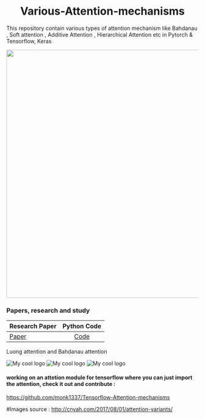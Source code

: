 <h1 align="center">  Various-Attention-mechanisms </h1>
This repository contain various types of attention mechanism like Bahdanau , Soft attention , Additive Attention , Hierarchical Attention etc in Pytorch & Tensorflow, Keras


<p align="center">
  <img width="650" src="/Images/ Bahdanau_attention.png">
</p>

### Papers, research and study
|      Research Paper                 | Python Code  |
| :-------------------- | :----------: |
| [Paper ](https://arxiv.org/pdf/1409.0473.pdf) | [Code ](https://github.com/monk1337/Various-Attention-mechanisms/blob/master/2.0-%20Bahdanau_attention.py) |


Luong attention and Bahdanau attention



<img src="/Images/white.png" alt="My cool logo"/>

<img src="/Images/attention-mechanisms.png" alt="My cool logo"/>
 
<img src="/Images/alignments.png" alt="My cool logo"/>

#### working on an attetion module for tensorflow where you can just import the attention, check it out and contribute :

https://github.com/monk1337/Tensorflow-Attention-mechanisms

#Images source : http://cnyah.com/2017/08/01/attention-variants/
